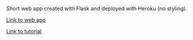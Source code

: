 Short web app created with Flask and deployed with Heroku (no styling).

[Link to web app](https://flask-online-tutorial.herokuapp.com/)

[Link to tutorial](https://www.youtube.com/watch?v=Z1RJmh_OqeA&t=931s)